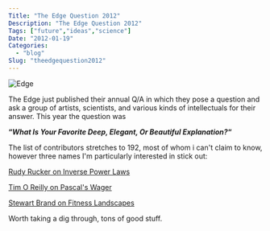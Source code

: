 ```yaml
---
Title: "The Edge Question 2012"
Description: "The Edge Question 2012"
Tags: ["future","ideas","science"]
Date: "2012-01-19"
Categories:
  - "blog"
Slug: "theedgequestion2012"
---
```

</p><p><img src="http://edge.org/images/edge_logo.jpg" alt="Edge" /></p><p>The Edge just published their annual Q/A in which they pose a question and ask a group of artists, scientists, and various kinds of intellectuals for their answer. This year the question was </p><p><strong>&#8220;<em>What Is Your Favorite Deep, Elegant, Or Beautiful Explanation?</em>&#8220;</strong></p><p>The list of contributors stretches to 192, most of whom i can't claim to know, however three names I'm particularly interested in stick out:</p><p><a href="http://edge.org/response-detail/2738/what-is-your-favorite-deep-elegant-or-beautiful-explanation" target="_blank">Rudy Rucker on Inverse Power Laws</a></p><p><a href="http://edge.org/response-detail/2942/what-is-your-favorite-deep-elegant-or-beautiful-explanation" target="_blank">Tim O Reilly on Pascal's Wager</a> </p><p><a href="http://edge.org/response-detail/2954/what-is-your-favorite-deep-elegant-or-beautiful-explanation" target="_blank">Stewart Brand on Fitness Landscapes</a></p><p>Worth taking a dig through, tons of good stuff.</p>
